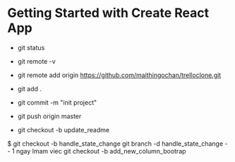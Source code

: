 # Getting Started with Create React App

- git status

- git remote -v

- git remote add origin https://github.com/maithingochan/trelloclone.git

- git add .

- git commit -m "init project"

- git push origin master

- git checkout -b update_readme

$ git checkout -b handle_state_change
git branch -d handle_state_change 
-- 1 ngay lmam viec
git checkout -b add_new_column_bootrap